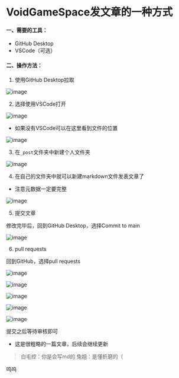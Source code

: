 # VoidGameSpace发文章的一种方式

#### 一、需要的工具：

- GitHub Desktop
- VSCode（可选）

#### 二、操作方法：

1. 使用GitHub Desktop拉取

![image](https://img2024.cnblogs.com/blog/3453534/202405/3453534-20240528091707450-2102013909.png)

2. 选择使用VSCode打开

![image](https://img2024.cnblogs.com/blog/3453534/202405/3453534-20240528091833089-342391081.png)

- 如果没有VSCode可以在这里看到文件的位置

![image](https://img2024.cnblogs.com/blog/3453534/202405/3453534-20240528092007989-1826003120.png)

3. 在`_post`文件夹中新建个人文件夹

![image](https://img2024.cnblogs.com/blog/3453534/202405/3453534-20240528092301251-594906518.png)

4. 在自己的文件夹中就可以新建markdown文件发表文章了

- 注意元数据一定要完整

![image](https://img2024.cnblogs.com/blog/3453534/202405/3453534-20240528094647642-2076502372.png)

5. 提交文章

修改完毕后，回到GitHub Desktop，选择Commit to main

![image](https://img2024.cnblogs.com/blog/3453534/202405/3453534-20240528094909013-1278538655.png)

6. pull requests

回到GitHub，选择pull requests

![image](https://img2024.cnblogs.com/blog/3453534/202405/3453534-20240528095408554-115147916.png)

![image](https://img2024.cnblogs.com/blog/3453534/202405/3453534-20240528095449366-1285576992.png)

![image](https://img2024.cnblogs.com/blog/3453534/202405/3453534-20240528095924378-494928443.png)

![image](https://img2024.cnblogs.com/blog/3453534/202405/3453534-20240528100009432-422059161.png)

![image](https://img2024.cnblogs.com/blog/3453534/202405/3453534-20240528100039874-1013485152.png)

提交之后等待审核即可

- 这是很粗略的一篇文章，后续会继续更新

> 白毛控：你是会写md的
> 兔姐：是懂折磨的（

呜呜